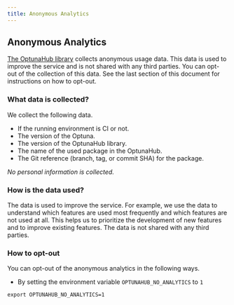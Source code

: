```yaml
---
title: Anonymous Analytics
---
```


## Anonymous Analytics

[The OptunaHub library](https://github.com/optuna/optunahub) collects anonymous usage data.
This data is used to improve the service and is not shared with any third parties.
You can opt-out of the collection of this data.
See the last section of this document for instructions on how to opt-out.

### What data is collected?

We collect the following data.
- If the running environment is CI or not.
- The version of the Optuna.
- The version of the OptunaHub library.
- The name of the used package in the OptunaHub.
- The Git reference (branch, tag, or commit SHA) for the package.

*No personal information is collected.*

### How is the data used?

The data is used to improve the service.
For example, we use the data to understand which features are used most frequently and which features are not used at all.
This helps us to prioritize the development of new features and to improve existing features.
The data is not shared with any third parties.

### How to opt-out

You can opt-out of the anonymous analytics in the following ways.

- By setting the environment variable `OPTUNAHUB_NO_ANALYTICS` to `1`

```shell
export OPTUNAHUB_NO_ANALYTICS=1
```

